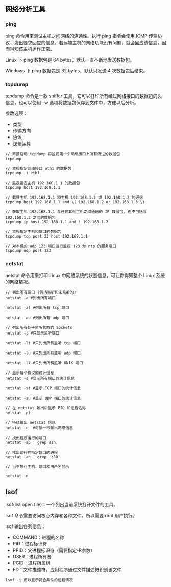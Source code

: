 ## 网络分析工具

### ping

ping 命令用来测试主机之间网络的连通性。执行 ping 指令会使用 ICMP 传输协议，发出要求回应的信息，若远端主机的网络功能没有问题，就会回应该信息，因而得知该主机运作正常。

Linux 下 ping 数据包是 64 bytes，默认一直不断地发送数据包。

Windows 下 ping 数据包是 32 bytes，默认只发送 4 次数据包后结束。

### tcpdump

tcpdump 命令是一款 sniffer 工具，它可以打印所有经过网络接口的数据包的头信息，也可以使用 -w 选项将数据包保存到文件中，方便以后分析。

参数选项：

* 类型
* 传输方向
* 协议
* 逻辑运算

```
// 直接启动 tcpdump 将监视第一个网络接口上所有流过的数据包
tcpdump

// 监视指定网络接口 eth1 的数据包
tcpdump -i eth1

// 监视指定主机 192.168.1.1 的数据包
tcpdump host 192.168.1.1

// 截获主机 192.168.1.1 和主机 192.168.1.2 或 192.168.1.3 的通信
tcpdump host 192.168.1.1 and \( 192.168.1.2 or 192.168.1.3 \)

// 获取主机 192.168.1.1 与任何其他主机之间通信的 IP 数据包, 但不包括与 192.168.1.2 之间的数据包
tcpdump ip host 192.168.1.1 and ! 192.168.1.2

// 监视指定主机和端口的数据包
tcpdump tcp port 23 host 192.168.1.1

// 对本机的 udp 123 端口进行监视 123 为 ntp 的服务端口
tcpdump udp port 123

```

### netstat

netstat 命令用来打印 Linux 中网络系统的状态信息，可让你得知整个 Linux 系统的网络情况。

```
// 列出所有端口 (包括监听和未监听的)
netstat -a #列出所有端口

netstat -at #列出所有 tcp 端口

netstat -au #列出所有 udp 端口 

// 列出所有处于监听状态的 Sockets
netstat -l #只显示监听端口 

netstat -lt #只列出所有监听 tcp 端口 

netstat -lu #只列出所有监听 udp 端口 

netstat -lx #只列出所有监听 UNIX 端口

// 显示每个协议的统计信息
netstat -s #显示所有端口的统计信息

netstat -st #显示 TCP 端口的统计信息 

netstat -su #显示 UDP 端口的统计信息

// 在 netstat 输出中显示 PID 和进程名称
netstat -pt

// 持续输出 netstat 信息
netstat -c  #每隔一秒输出网络信息

// 找出程序运行的端口
netstat -ap | grep ssh

// 找出运行在指定端口的进程
netstat -an | grep ':80'

// 当不想让主机，端口和用户名显示

netstat -n

```

## lsof

lsof(list open file)：一个列出当前系统打开文件的工具。

lsof 命令需要访问核心内存和各种文件，所以需要 root 用户执行。

lsof 输出各列信息：

* COMMAND：进程的名称
* PID：进程标识符 
* PPID：父进程标识符（需要指定-R参数） 
* USER：进程所有者 
* PGID：进程所属组 
* FD：文件描述符，应用程序通过文件描述符识别该文件

```
lsof -i 用以显示符合条件的进程情况
```





